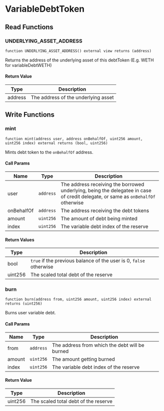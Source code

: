 # VariableDebtToken

## Read Functions

### UNDERLYING\_ASSET\_ADDRESS

`function UNDERLYING_ASSET_ADDRESS() external view returns (address)`

Returns the address of the underlying asset of this debtToken (E.g. WETH for variableDebtWETH)

#### Return Value

| Type    | Description                         |
| ------- | ----------------------------------- |
| address | The address of the underlying asset |

## Write Functions

### mint

`function mint(address user, address onBehalfOf, uint256 amount, uint256 index) external returns (bool, uint256)`

Mints debt token to the `onBehalfOf` address.

#### Call Params

| Name       | Type      | Description                                                                                                                      |
| ---------- | --------- | -------------------------------------------------------------------------------------------------------------------------------- |
| user       | `address` | The address receiving the borrowed underlying, being the delegatee in case of credit delegate, or same as `onBehalfOf` otherwise |
| onBehalfOf | `address` | The address receiving the debt tokens                                                                                            |
| amount     | `uint256` | The amount of debt being minted                                                                                                  |
| index      | `uint256` | The variable debt index of the reserve                                                                                           |

#### Return Values

| Type    | Description                                                        |
| ------- | ------------------------------------------------------------------ |
| bool    | `true` if the previous balance of the user is 0, `false` otherwise |
| uint256 | The scaled total debt of the reserve                               |

### burn

`function burn(address from, uint256 amount, uint256 index) external returns (uint256)`

Burns user variable debt.

#### Call Params

| Name   | Type      | Description                                    |
| ------ | --------- | ---------------------------------------------- |
| from   | `address` | The address from which the debt will be burned |
| amount | `uint256` | The amount getting burned                      |
| index  | `uint256` | The variable debt index of the reserve         |

#### Return Value

| Type    | Description                          |
| ------- | ------------------------------------ |
| uint256 | The scaled total debt of the reserve |

